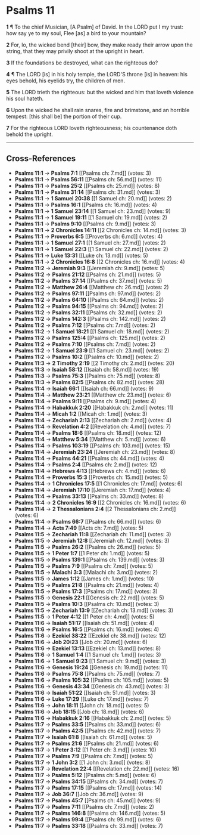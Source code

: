 # Psalms 11

**1** ¶ To the chief Musician, [A Psalm] of David. In the LORD put I my trust: how say ye to my soul, Flee [as] a bird to your mountain?

**2** For, lo, the wicked bend [their] bow, they make ready their arrow upon the string, that they may privily shoot at the upright in heart.

**3** If the foundations be destroyed, what can the righteous do?

**4** ¶ The LORD [is] in his holy temple, the LORD'S throne [is] in heaven: his eyes behold, his eyelids try, the children of men.

**5** The LORD trieth the righteous: but the wicked and him that loveth violence his soul hateth.

**6** Upon the wicked he shall rain snares, fire and brimstone, and an horrible tempest: [this shall be] the portion of their cup.

**7** For the righteous LORD loveth righteousness; his countenance doth behold the upright.

---

## Cross-References

- **Psalms 11:1** → **Psalms 7:1** [[Psalms ch: 7.md]] (votes: 3)
- **Psalms 11:1** → **Psalms 56:11** [[Psalms ch: 56.md]] (votes: 11)
- **Psalms 11:1** → **Psalms 25:2** [[Psalms ch: 25.md]] (votes: 8)
- **Psalms 11:1** → **Psalms 31:14** [[Psalms ch: 31.md]] (votes: 3)
- **Psalms 11:1** → **1 Samuel 20:38** [[1 Samuel ch: 20.md]] (votes: 2)
- **Psalms 11:1** → **Psalms 16:1** [[Psalms ch: 16.md]] (votes: 4)
- **Psalms 11:1** → **1 Samuel 23:14** [[1 Samuel ch: 23.md]] (votes: 9)
- **Psalms 11:1** → **1 Samuel 19:11** [[1 Samuel ch: 19.md]] (votes: 2)
- **Psalms 11:1** → **Psalms 9:10** [[Psalms ch: 9.md]] (votes: 3)
- **Psalms 11:1** → **2 Chronicles 14:11** [[2 Chronicles ch: 14.md]] (votes: 3)
- **Psalms 11:1** → **Proverbs 6:5** [[Proverbs ch: 6.md]] (votes: 4)
- **Psalms 11:1** → **1 Samuel 27:1** [[1 Samuel ch: 27.md]] (votes: 2)
- **Psalms 11:1** → **1 Samuel 22:3** [[1 Samuel ch: 22.md]] (votes: 2)
- **Psalms 11:1** → **Luke 13:31** [[Luke ch: 13.md]] (votes: 5)
- **Psalms 11:1** → **2 Chronicles 16:8** [[2 Chronicles ch: 16.md]] (votes: 4)
- **Psalms 11:2** → **Jeremiah 9:3** [[Jeremiah ch: 9.md]] (votes: 5)
- **Psalms 11:2** → **Psalms 21:12** [[Psalms ch: 21.md]] (votes: 5)
- **Psalms 11:2** → **Psalms 37:14** [[Psalms ch: 37.md]] (votes: 5)
- **Psalms 11:2** → **Matthew 26:4** [[Matthew ch: 26.md]] (votes: 2)
- **Psalms 11:2** → **Psalms 97:11** [[Psalms ch: 97.md]] (votes: 2)
- **Psalms 11:2** → **Psalms 64:10** [[Psalms ch: 64.md]] (votes: 2)
- **Psalms 11:2** → **Psalms 94:15** [[Psalms ch: 94.md]] (votes: 2)
- **Psalms 11:2** → **Psalms 32:11** [[Psalms ch: 32.md]] (votes: 2)
- **Psalms 11:2** → **Psalms 142:3** [[Psalms ch: 142.md]] (votes: 2)
- **Psalms 11:2** → **Psalms 7:12** [[Psalms ch: 7.md]] (votes: 2)
- **Psalms 11:2** → **1 Samuel 18:21** [[1 Samuel ch: 18.md]] (votes: 2)
- **Psalms 11:2** → **Psalms 125:4** [[Psalms ch: 125.md]] (votes: 2)
- **Psalms 11:2** → **Psalms 7:10** [[Psalms ch: 7.md]] (votes: 2)
- **Psalms 11:2** → **1 Samuel 23:9** [[1 Samuel ch: 23.md]] (votes: 2)
- **Psalms 11:2** → **Psalms 10:2** [[Psalms ch: 10.md]] (votes: 2)
- **Psalms 11:3** → **2 Timothy 2:19** [[2 Timothy ch: 2.md]] (votes: 20)
- **Psalms 11:3** → **Isaiah 58:12** [[Isaiah ch: 58.md]] (votes: 19)
- **Psalms 11:3** → **Psalms 75:3** [[Psalms ch: 75.md]] (votes: 8)
- **Psalms 11:3** → **Psalms 82:5** [[Psalms ch: 82.md]] (votes: 28)
- **Psalms 11:4** → **Isaiah 66:1** [[Isaiah ch: 66.md]] (votes: 9)
- **Psalms 11:4** → **Matthew 23:21** [[Matthew ch: 23.md]] (votes: 6)
- **Psalms 11:4** → **Psalms 9:11** [[Psalms ch: 9.md]] (votes: 4)
- **Psalms 11:4** → **Habakkuk 2:20** [[Habakkuk ch: 2.md]] (votes: 11)
- **Psalms 11:4** → **Micah 1:2** [[Micah ch: 1.md]] (votes: 3)
- **Psalms 11:4** → **Zechariah 2:13** [[Zechariah ch: 2.md]] (votes: 4)
- **Psalms 11:4** → **Revelation 4:2** [[Revelation ch: 4.md]] (votes: 7)
- **Psalms 11:4** → **Psalms 18:6** [[Psalms ch: 18.md]] (votes: 12)
- **Psalms 11:4** → **Matthew 5:34** [[Matthew ch: 5.md]] (votes: 6)
- **Psalms 11:4** → **Psalms 103:19** [[Psalms ch: 103.md]] (votes: 15)
- **Psalms 11:4** → **Jeremiah 23:24** [[Jeremiah ch: 23.md]] (votes: 8)
- **Psalms 11:4** → **Psalms 44:21** [[Psalms ch: 44.md]] (votes: 4)
- **Psalms 11:4** → **Psalms 2:4** [[Psalms ch: 2.md]] (votes: 12)
- **Psalms 11:4** → **Hebrews 4:13** [[Hebrews ch: 4.md]] (votes: 6)
- **Psalms 11:4** → **Proverbs 15:3** [[Proverbs ch: 15.md]] (votes: 5)
- **Psalms 11:4** → **1 Chronicles 17:5** [[1 Chronicles ch: 17.md]] (votes: 6)
- **Psalms 11:4** → **Jeremiah 17:10** [[Jeremiah ch: 17.md]] (votes: 4)
- **Psalms 11:4** → **Psalms 33:13** [[Psalms ch: 33.md]] (votes: 8)
- **Psalms 11:4** → **2 Chronicles 16:9** [[2 Chronicles ch: 16.md]] (votes: 6)
- **Psalms 11:4** → **2 Thessalonians 2:4** [[2 Thessalonians ch: 2.md]] (votes: 6)
- **Psalms 11:4** → **Psalms 66:7** [[Psalms ch: 66.md]] (votes: 6)
- **Psalms 11:4** → **Acts 7:49** [[Acts ch: 7.md]] (votes: 5)
- **Psalms 11:5** → **Zechariah 11:8** [[Zechariah ch: 11.md]] (votes: 3)
- **Psalms 11:5** → **Jeremiah 12:8** [[Jeremiah ch: 12.md]] (votes: 3)
- **Psalms 11:5** → **Psalms 26:2** [[Psalms ch: 26.md]] (votes: 5)
- **Psalms 11:5** → **1 Peter 1:7** [[1 Peter ch: 1.md]] (votes: 5)
- **Psalms 11:5** → **Psalms 139:1** [[Psalms ch: 139.md]] (votes: 3)
- **Psalms 11:5** → **Psalms 7:9** [[Psalms ch: 7.md]] (votes: 5)
- **Psalms 11:5** → **Malachi 3:3** [[Malachi ch: 3.md]] (votes: 2)
- **Psalms 11:5** → **James 1:12** [[James ch: 1.md]] (votes: 10)
- **Psalms 11:5** → **Psalms 21:8** [[Psalms ch: 21.md]] (votes: 4)
- **Psalms 11:5** → **Psalms 17:3** [[Psalms ch: 17.md]] (votes: 3)
- **Psalms 11:5** → **Genesis 22:1** [[Genesis ch: 22.md]] (votes: 5)
- **Psalms 11:5** → **Psalms 10:3** [[Psalms ch: 10.md]] (votes: 3)
- **Psalms 11:5** → **Zechariah 13:9** [[Zechariah ch: 13.md]] (votes: 3)
- **Psalms 11:5** → **1 Peter 4:12** [[1 Peter ch: 4.md]] (votes: 5)
- **Psalms 11:6** → **Isaiah 51:17** [[Isaiah ch: 51.md]] (votes: 4)
- **Psalms 11:6** → **Psalms 16:5** [[Psalms ch: 16.md]] (votes: 4)
- **Psalms 11:6** → **Ezekiel 38:22** [[Ezekiel ch: 38.md]] (votes: 12)
- **Psalms 11:6** → **Job 20:23** [[Job ch: 20.md]] (votes: 6)
- **Psalms 11:6** → **Ezekiel 13:13** [[Ezekiel ch: 13.md]] (votes: 8)
- **Psalms 11:6** → **1 Samuel 1:4** [[1 Samuel ch: 1.md]] (votes: 3)
- **Psalms 11:6** → **1 Samuel 9:23** [[1 Samuel ch: 9.md]] (votes: 3)
- **Psalms 11:6** → **Genesis 19:24** [[Genesis ch: 19.md]] (votes: 11)
- **Psalms 11:6** → **Psalms 75:8** [[Psalms ch: 75.md]] (votes: 7)
- **Psalms 11:6** → **Psalms 105:32** [[Psalms ch: 105.md]] (votes: 5)
- **Psalms 11:6** → **Genesis 43:34** [[Genesis ch: 43.md]] (votes: 3)
- **Psalms 11:6** → **Isaiah 51:22** [[Isaiah ch: 51.md]] (votes: 3)
- **Psalms 11:6** → **Luke 17:29** [[Luke ch: 17.md]] (votes: 7)
- **Psalms 11:6** → **John 18:11** [[John ch: 18.md]] (votes: 5)
- **Psalms 11:6** → **Job 18:15** [[Job ch: 18.md]] (votes: 6)
- **Psalms 11:6** → **Habakkuk 2:16** [[Habakkuk ch: 2.md]] (votes: 5)
- **Psalms 11:7** → **Psalms 33:5** [[Psalms ch: 33.md]] (votes: 6)
- **Psalms 11:7** → **Psalms 42:5** [[Psalms ch: 42.md]] (votes: 7)
- **Psalms 11:7** → **Isaiah 61:8** [[Isaiah ch: 61.md]] (votes: 5)
- **Psalms 11:7** → **Psalms 21:6** [[Psalms ch: 21.md]] (votes: 6)
- **Psalms 11:7** → **1 Peter 3:12** [[1 Peter ch: 3.md]] (votes: 10)
- **Psalms 11:7** → **Psalms 7:9** [[Psalms ch: 7.md]] (votes: 5)
- **Psalms 11:7** → **1 John 3:2** [[1 John ch: 3.md]] (votes: 8)
- **Psalms 11:7** → **Revelation 22:4** [[Revelation ch: 22.md]] (votes: 16)
- **Psalms 11:7** → **Psalms 5:12** [[Psalms ch: 5.md]] (votes: 6)
- **Psalms 11:7** → **Psalms 34:15** [[Psalms ch: 34.md]] (votes: 7)
- **Psalms 11:7** → **Psalms 17:15** [[Psalms ch: 17.md]] (votes: 14)
- **Psalms 11:7** → **Job 36:7** [[Job ch: 36.md]] (votes: 9)
- **Psalms 11:7** → **Psalms 45:7** [[Psalms ch: 45.md]] (votes: 9)
- **Psalms 11:7** → **Psalms 7:11** [[Psalms ch: 7.md]] (votes: 2)
- **Psalms 11:7** → **Psalms 146:8** [[Psalms ch: 146.md]] (votes: 5)
- **Psalms 11:7** → **Psalms 99:4** [[Psalms ch: 99.md]] (votes: 6)
- **Psalms 11:7** → **Psalms 33:18** [[Psalms ch: 33.md]] (votes: 7)

